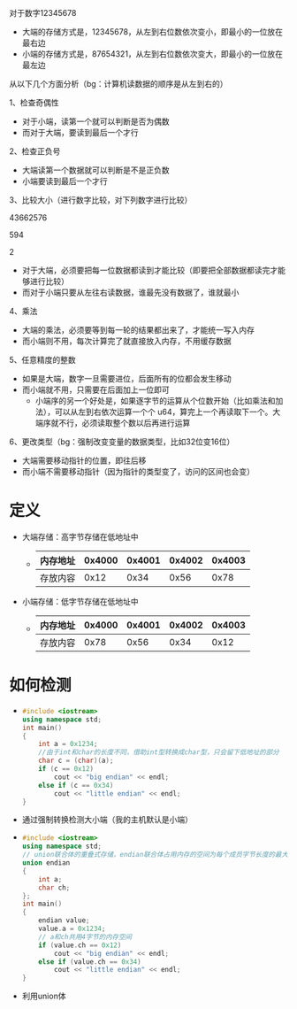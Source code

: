 对于数字12345678

- 大端的存储方式是，12345678，从左到右位数依次变小，即最小的一位放在最右边
- 小端的存储方式是，87654321，从左到右位数依次变大，即最小的一位放在最左边



从以下几个方面分析（bg：计算机读数据的顺序是从左到右的）

1、检查奇偶性

- 对于小端，读第一个就可以判断是否为偶数
- 而对于大端，要读到最后一个才行



2、检查正负号

- 大端读第一个数据就可以判断是不是正负数
- 小端要读到最后一个才行



3、比较大小（进行数字比较，对下列数字进行比较）

43662576

594

2

- 对于大端，必须要把每一位数据都读到才能比较（即要把全部数据都读完才能够进行比较）
- 而对于小端只要从左往右读数据，谁最先没有数据了，谁就最小





4、乘法

- 大端的乘法，必须要等到每一轮的结果都出来了，才能统一写入内存
- 而小端则不用，每次计算完了就直接放入内存，不用缓存数据



5、任意精度的整数

- 如果是大端，数字一旦需要进位，后面所有的位都会发生移动
- 而小端就不用，只需要在后面加上一位即可
  - 小端序的另一个好处是，如果逐字节的运算从个位数开始（比如乘法和加法），可以从左到右依次运算一个个 u64，算完上一个再读取下一个。大端序就不行，必须读取整个数以后再进行运算



6、更改类型（bg：强制改变变量的数据类型，比如32位变16位）

- 大端需要移动指针的位置，即往后移
- 而小端不需要移动指针（因为指针的类型变了，访问的区间也会变）





# 定义

- 大端存储：高字节存储在低地址中

  - | 内存地址 | 0x4000 | 0x4001 | 0x4002 | 0x4003 |
    | -------- | ------ | ------ | ------ | ------ |
    | 存放内容 | 0x12   | 0x34   | 0x56   | 0x78   |

- 小端存储：低字节存储在低地址中

  - | 内存地址 | 0x4000 | 0x4001 | 0x4002 | 0x4003 |
    | -------- | ------ | ------ | ------ | ------ |
    | 存放内容 | 0x78   | 0x56   | 0x34   | 0x12   |





# 如何检测

- ```cpp
  #include <iostream>
  using namespace std;
  int main()
  {
      int a = 0x1234;
      //由于int和char的长度不同，借助int型转换成char型，只会留下低地址的部分
      char c = (char)(a);
      if (c == 0x12)
          cout << "big endian" << endl;
      else if (c == 0x34)
          cout << "little endian" << endl;
  }
  ```

- 通过强制转换检测大小端（我的主机默认是小端）



- ```cpp
  #include <iostream>
  using namespace std;
  // union联合体的重叠式存储，endian联合体占用内存的空间为每个成员字节长度的最大值
  union endian
  {
      int a;
      char ch;
  };
  int main()
  {
      endian value;
      value.a = 0x1234;
      // a和ch共用4字节的内存空间
      if (value.ch == 0x12)
          cout << "big endian" << endl;
      else if (value.ch == 0x34)
          cout << "little endian" << endl;
  }
  ```

- 利用union体